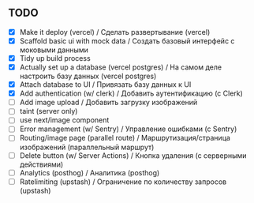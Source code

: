 ## TODO

- [x] Make it deploy (vercel) / Сделать развертывание (vercel)
- [x] Scaffold basic ui with mock data / Создать базовый интерфейс с моковыми данными
- [x] Tidy up build process
- [x] Actually set up a database (vercel postgres) / На самом деле настроить базу данных (vercel postgres)
- [x] Attach database to UI / Привязать базу данных к UI
- [x] Add authentication (w/ clerk) / Добавить аутентификацию (с Clerk)
- [ ] Add image upload / Добавить загрузку изображений
- [ ] taint (server only)
- [ ] use next/image component
- [ ] Error management (w/ Sentry) / Управление ошибками (с Sentry)
- [ ] Routing/image page (parallel route) / Маршрутизация/страница изображений (параллельный маршрут)
- [ ] Delete button (w/ Server Actions) / Кнопка удаления (с серверными действиями)
- [ ] Analytics (posthog) / Аналитика (posthog)
- [ ] Ratelimiting (upstash) / Ограничение по количеству запросов (upstash)